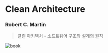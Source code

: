 # Clean Architecture

### Robert C. Martin

> 클린 아키텍처 - 소프트웨어 구조와 설계의 원칙

![book](https://contents.kyobobook.co.kr/sih/fit-in/458x0/pdt/9788966262472.jpg)

